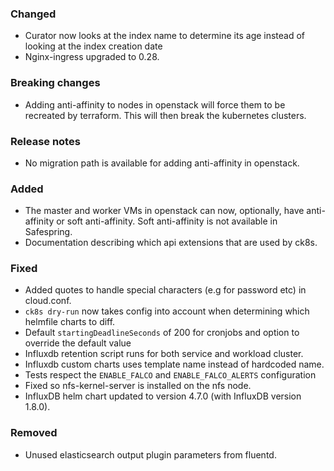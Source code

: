 ### Changed
- Curator now looks at the index name to determine its age instead of looking at the index creation date
- Nginx-ingress upgraded to 0.28.

### Breaking changes
- Adding anti-affinity to nodes in openstack will force them to be recreated by terraform. This will then break the kubernetes clusters.

### Release notes
- No migration path is available for adding anti-affinity in openstack.

### Added
- The master and worker VMs in openstack can now, optionally, have anti-affinity or soft anti-affinity. Soft anti-affinity is not available in Safespring.
- Documentation describing which api extensions that are used by ck8s.

### Fixed
- Added quotes to handle special characters (e.g for password etc) in cloud.conf.
- `ck8s dry-run` now takes config into account when determining which helmfile charts to diff.
- Default `startingDeadlineSeconds` of 200 for cronjobs and option to override the default value 
- Influxdb retention script runs for both service and workload cluster.
- Influxdb custom charts uses template name instead of hardcoded name.
- Tests respect the `ENABLE_FALCO` and `ENABLE_FALCO_ALERTS` configuration
- Fixed so nfs-kernel-server is installed on the nfs node.
- InfluxDB helm chart updated to version 4.7.0 (with InfluxDB version 1.8.0).

### Removed
- Unused elasticsearch output plugin parameters from fluentd.
